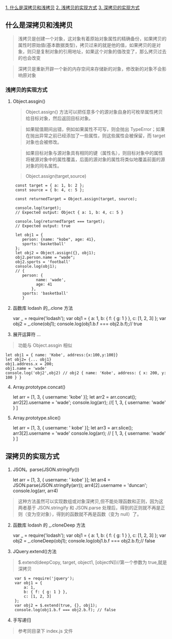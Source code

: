 <a href="#什么是深拷贝和浅拷贝">1. 什么是深拷贝和浅拷贝</a>
<a href="#浅拷贝的实现方式">2. 浅拷贝的实现方式</a>
<a href="#深拷贝的实现方式">3. 深拷贝的实现方式</a>

## <a name='什么是深拷贝和浅拷贝'>什么是深拷贝和浅拷贝</a>

> 浅拷贝是创建一个对象，这对象有着原始对象属性的精确备份，如果拷贝的属性时原始值(基本数据类型)，拷贝过来的就是他的值，如果拷贝的是对象，则只是复制对象的引用地址，如果这个对象的值改变了，那么拷贝过去的也会改变

> 深拷贝是重新开辟一个新的内存空间来存储新的对象，修改新的对象不会影响原对象

### <a name='浅拷贝的实现方式'>浅拷贝的实现方式</a>

1.  Object.assgin()

    > Object.assign() 方法可以把任意多个的源对象自身的可枚举属性拷贝给目标对象，然后返回目标对象。

    > 如果赋值期间出错，例如如果属性不可写，则会抛出 TypeError；如果在抛出异常之前已经添加了一些属性，则这些属性会被保留，而 target 对象也会被修改。

    > 如果目标对象与源对象具有相同的键（属性名），则目标对象中的属性将被源对象中的属性覆盖，后面的源对象的属性将类似地覆盖前面的源对象的同名属性。

    > Object.assign(target,source)

         const target = { a: 1, b: 2 };
         const source = { b: 4, c: 5 };

         const returnedTarget = Object.assign(target, source);

         console.log(target);
         // Expected output: Object { a: 1, b: 4, c: 5 }

         console.log(returnedTarget === target);
         // Expected output: true

         let obj1 = {
            person: {name: "kobe", age: 41},
            sports:'basketball'
         };
         let obj2 = Object.assign({}, obj1);
         obj2.person.name = "wade";
         obj2.sports = 'football'
         console.log(obj1);
         // {
            person: {
                  name: 'wade',
                  age: 41
                },
            sports: 'basketball'
            }

2.  函数库 lodash 的\_.clone 方法

    var _ = require('lodash');
    var obj1 = {
    a: 1,
    b: { f: { g: 1 } },
    c: [1, 2, 3]
    };
    var obj2 = _.clone(obj1);
    console.log(obj1.b.f === obj2.b.f);// true

3.  展开运算符 ...

> 功能与 Object.assgin 相似

    let obj1 = { name: 'Kobe', address:{x:100,y:100}}
    let obj2= {... obj1}
    obj1.address.x = 200;
    obj1.name = 'wade'
    console.log('obj2',obj2) // obj2 { name: 'Kobe', address: { x: 200, y: 100 } }

4. Array.prototype.concat()

   let arr = [1, 3, {
   username: 'kobe'
   }];
   let arr2 = arr.concat();  
   arr2[2].username = 'wade';
   console.log(arr); //[ 1, 3, { username: 'wade' } ]

5. Array.prototype.slice()

   let arr = [1, 3, {
   username: ' kobe'
   }];
   let arr3 = arr.slice();
   arr3[2].username = 'wade'
   console.log(arr); // [ 1, 3, { username: 'wade' } ]

## <a name='深拷贝的实现方式'>深拷贝的实现方式</a>

1. JSON。parse(JSON.stringify())

   let arr = [1, 3, {
   username: ' kobe'
   }];
   let arr4 = JSON.parse(JSON.stringify(arr));
   arr4[2].username = 'duncan';
   console.log(arr, arr4)

> 这种方法虽然可以实现数组或对象深拷贝,但不能处理函数和正则，因为这两者基于 JSON.stringify 和 JSON.parse 处理后，得到的正则就不再是正则（变为空对象），得到的函数就不再是函数（变为 null）了。

2. 函数库 lodash 的 \_.cloneDeep 方法

   var _ = require('lodash');
   var obj1 = {
   a: 1,
   b: { f: { g: 1 } },
   c: [1, 2, 3]
   };
   var obj2 = _.cloneDeep(obj1);
   console.log(obj1.b.f === obj2.b.f);// false

3. JQuery.extend()方法

> $.extend(deepCopy, target, object1, [objectN])//第一个参数为 true,就是深拷贝

        var $ = require('jquery');
        var obj1 = {
            a: 1,
            b: { f: { g: 1 } },
            c: [1, 2, 3]
        };
        var obj2 = $.extend(true, {}, obj1);
        console.log(obj1.b.f === obj2.b.f); // false

4. 手写递归

> 参考同目录下 index.js 文件
